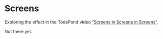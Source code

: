 # Screens

Exploring the effect in the TodePond video ["Screens in Screens in Screens"](https://www.youtube.com/watch?v=Q4OIcwt8vcE).

Not there yet.
